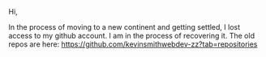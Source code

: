 Hi,

In the process of moving to a new continent and getting settled, I lost access to my github account. I am in the process of recovering it. The old repos are here: https://github.com/kevinsmithwebdev-zz?tab=repositories
